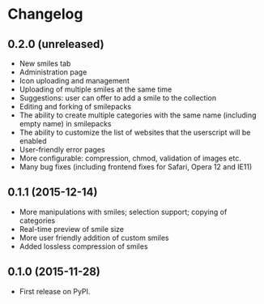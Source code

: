 # Changelog


## 0.2.0 (unreleased)

* New smiles tab
* Administration page
* Icon uploading and management
* Uploading of multiple smiles at the same time
* Suggestions: user can offer to add a smile to the collection
* Editing and forking of smilepacks
* The ability to create multiple categories with the same name (including empty name) in smilepacks
* The ability to customize the list of websites that the userscript will be enabled
* User-friendly error pages
* More configurable: compression, chmod, validation of images etc.
* Many bug fixes (including frontend fixes for Safari, Opera 12 and IE11)


## 0.1.1 (2015-12-14)

* More manipulations with smiles; selection support; copying of categories
* Real-time preview of smile size
* More user friendly addition of custom smiles
* Added lossless compression of smiles


## 0.1.0 (2015-11-28)

* First release on PyPI.

